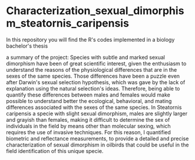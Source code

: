 # Characterization_sexual_dimorphism_steatornis_caripensis
In this repository you will find the R's codes implemented in a biology bachelor's thesis

a summary of the project:
Species with subtle and marked sexual dimorphism have been of great scientific interest, given the enthusiasm to understand the reasons of the physiological differences that are in the sexes of the same species. Those differences have been a puzzle even after Darwin's sexual selection hypothesis, which was gave by the lack of explanation using the natural selection's ideas. Therefore, being able to quantify these differences between males and females would make possible to understand better the ecological, behavioral, and mating differences associated with the sexes of the same species. In Steatornis caripensis a specie with slight sexual dimorphism, males are slightly larger and grayish than females, making it difficult to determine the sex of individuals in the field by means other than molecular sexing, which requires the use of invasive techniques. For this reason, I quantified biometric and reflectance measurements, to provide a detailed and precise characterization of sexual dimorphism in oilbirds that could be useful in the field identification of this unique specie.

